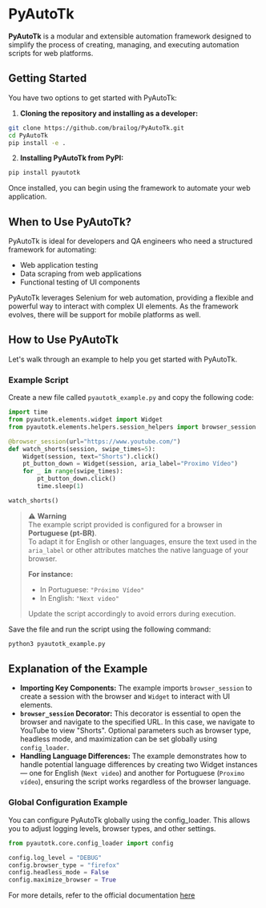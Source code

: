 # PyAutoTk

**PyAutoTk** is a modular and extensible automation framework designed to simplify the process of creating, managing, and executing automation scripts for web platforms.

## Getting Started

You have two options to get started with PyAutoTk:

1. **Cloning the repository and installing as a developer:**

```bash
git clone https://github.com/brailog/PyAutoTk.git
cd PyAutoTk
pip install -e .
```
2. **Installing PyAutoTk from PyPI:**
```bash
pip install pyautotk
```

Once installed, you can begin using the framework to automate your web application.

## When to Use PyAutoTk?

PyAutoTk is ideal for developers and QA engineers who need a structured framework for automating:

- Web application testing
- Data scraping from web applications
- Functional testing of UI components

PyAutoTk leverages Selenium for web automation, providing a flexible and powerful way to interact with complex UI elements. As the framework evolves, there will be support for mobile platforms as well.

## How to Use PyAutoTk

Let's walk through an example to help you get started with PyAutoTk.
### Example Script

Create a new file called `pyautotk_example.py` and copy the following code:

```python
import time
from pyautotk.elements.widget import Widget
from pyautotk.elements.helpers.session_helpers import browser_session

@browser_session(url="https://www.youtube.com/")
def watch_shorts(session, swipe_times=5):
    Widget(session, text="Shorts").click()
    pt_button_down = Widget(session, aria_label="Proximo Vídeo")
    for _ in range(swipe_times):
        pt_button_down.click()
        time.sleep(1)

watch_shorts()
```
> ⚠️ **Warning**  
> The example script provided is configured for a browser in **Portuguese (pt-BR)**.  
> To adapt it for English or other languages, ensure the text used in the `aria_label` or other attributes matches the native language of your browser.  
>
> **For instance:**  
> - In Portuguese: `"Próximo Vídeo"`  
> - In English: `"Next video"`  
>
> Update the script accordingly to avoid errors during execution.

Save the file and run the script using the following command:
```bash
python3 pyautotk_example.py
```

## Explanation of the Example

- **Importing Key Components:** The example imports `browser_session` to create a session with the browser and `Widget` to interact with UI elements.
- **`browser_session` Decorator:** This decorator is essential to open the browser and navigate to the specified URL. In this case, we navigate to YouTube to view "Shorts". Optional parameters such as browser type, headless mode, and maximization can be set globally using `config_loader`.
- **Handling Language Differences:** The example demonstrates how to handle potential language differences by creating two Widget instances — one for English (`Next video`) and another for Portuguese (`Proximo vídeo`), ensuring the script works regardless of the browser language.


### Global Configuration Example

You can configure PyAutoTk globally using the config_loader. This allows you to adjust logging levels, browser types, and other settings.
```python
from pyautotk.core.config_loader import config

config.log_level = "DEBUG"
config.browser_type = "firefox"
config.headless_mode = False
config.maximize_browser = True
```
For more details, refer to the official documentation [here](https://pyautotk.readthedocs.io/en/dev-icst/)
